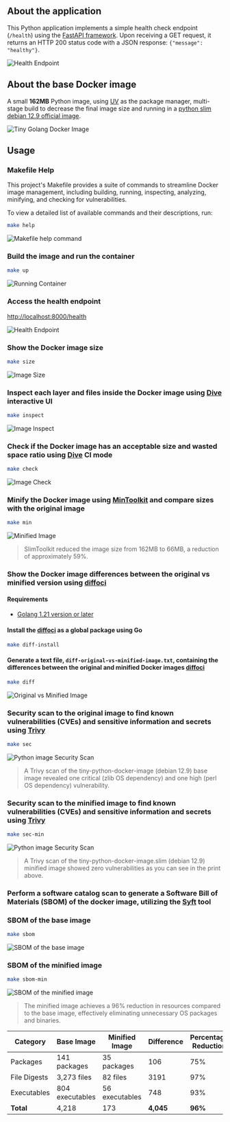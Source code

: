 ## About the application
This Python application implements a simple health check endpoint (`/health`) using the [FastAPI framework](https://github.com/fastapi/fastapi). Upon receiving a GET request, it returns an HTTP 200 status code with a JSON response: `{"message": "healthy"}`.

![Health Endpoint](assets/images/health-endpoint.png)

## About the base Docker image
A small **162MB** Python image, using [UV](https://github.com/astral-sh/uv) as the package manager, multi-stage build to decrease the final image size and running in a [python slim debian 12.9 official image](https://hub.docker.com/_/python).

![Tiny Golang Docker Image](assets/images/final-image-size.png)

## Usage

### Makefile Help

This project's Makefile provides a suite of commands to streamline Docker image management, including building, running, inspecting, analyzing, minifying, and checking for vulnerabilities.

To view a detailed list of available commands and their descriptions, run:

```bash
make help
```

![Makefile help command](../assets/images/makefile-help.png)

### Build the image and run the container
```bash
make up
```
![Running Container](assets/images/running-container.png)

### Access the health endpoint
[http://localhost:8000/health](http://localhost:8000/health)

![Health Endpoint](assets/images/health-endpoint.png)

### Show the Docker image size
```bash
make size
```
![Image Size](assets/images/image-size.png)

### Inspect each layer and files inside the Docker image using [Dive](https://github.com/wagoodman/dive) interactive UI
```bash
make inspect
```
![Image Inspect](assets/images/image-inspect.png)

### Check if the Docker image has an acceptable size and wasted space ratio using [Dive](https://github.com/wagoodman/dive) CI mode
```bash
make check
```
![Image Check](assets/images/image-check.png)

### Minify the Docker image using [MinToolkit](https://github.com/mintoolkit/mint) and compare sizes with the original image
```bash
make min
```
![Minified Image](assets/images/minified-image.png)

> SlimToolkit reduced the image size from 162MB to 66MB, a reduction of approximately 59%.

### Show the Docker image differences between the original vs minified version using [diffoci](https://github.com/reproducible-containers/diffoci)
#### Requirements
- [Golang 1.21 version or later](https://go.dev/doc/install)

#### Install the [diffoci](https://github.com/reproducible-containers/diffoci) as a global package using Go
```bash
make diff-install
```

#### Generate a text file, `diff-original-vs-minified-image.txt`, containing the differences between the original and minified Docker images [diffoci](https://github.com/reproducible-containers/diffoci)
```bash
make diff
```

![Original vs Minified Image](../assets/images/diff-images-file.png)

### Security scan to the original image to find known vulnerabilities (CVEs) and sensitive information and secrets using [Trivy](https://github.com/aquasecurity/trivy)
```bash
make sec
```
![Python image Security Scan](assets/images/python-image-security-scan.png)

> A Trivy scan of the tiny-python-docker-image (debian 12.9) base image revealed one critical (zlib OS dependency) and one high (perl OS dependency) vulnerability.

### Security scan to the minified image to find known vulnerabilities (CVEs) and sensitive information and secrets using [Trivy](https://github.com/aquasecurity/trivy)
```bash
make sec-min
```
![Python image Security Scan](assets/images/python-min-image-security-scan.png)

> A Trivy scan of the tiny-python-docker-image.slim (debian 12.9) minified image showed zero vulnerabilities as you can see in the print above.

### Perform a software catalog scan to generate a Software Bill of Materials (SBOM) of the docker image, utilizing the [Syft](https://github.com/anchore/syft) tool

### SBOM of the base image
```bash
make sbom
```
![SBOM of the base image](assets/images/sbom-base-image.png)

### SBOM of the minified image
```bash
make sbom-min
```
![SBOM of the minified image](assets/images/sbom-minified-image.png)
> The minified image achieves a 96% reduction in resources compared to the base image, effectively eliminating unnecessary OS packages and binaries.

| Category      | Base Image        | Minified Image | Difference | Percentage Reduction |
|---------------|-------------------|----------------|------------|----------------------|
| Packages      | 141 packages      | 35 packages    | 106        | 75%                  |
| File Digests  | 3,273 files       | 82 files       | 3191       | 97%                  |
| Executables   | 804 executables   | 56 executables | 748        | 93%                  |
| **Total**     | 4,218             | 173            | **4,045**  | **96%**              |